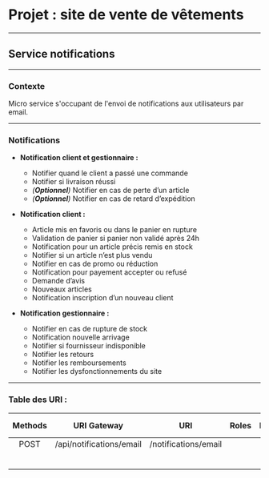 # Projet : site de vente de vêtements

---
## Service notifications

---

### Contexte
Micro service s'occupant de l'envoi de notifications aux utilisateurs par email.

---
### Notifications

- **Notification client et gestionnaire :**
  - Notifier quand le client a passé une commande
  - Notifier si livraison réussi
  - _(**Optionnel**)_ Notifier en cas de perte d’un article
  - _(**Optionnel**)_ Notifier en cas de retard d’expédition


- **Notification client :**
  - Article mis en favoris ou dans le panier en rupture
  - Validation de panier si panier non validé après 24h
  - Notification pour un article précis remis en stock
  - Notifier si un article n’est plus vendu
  - Notifier en cas de promo ou réduction
  - Notification pour payement accepter ou refusé
  - Demande d’avis
  - Nouveaux articles
  - Notification inscription d’un nouveau client


- **Notification gestionnaire :**
  - Notifier en cas de rupture de stock
  - Notification nouvelle arrivage
  - Notifier si fournisseur indisponible
  - Notifier les retours
  - Notifier les remboursements
  - Notifier les dysfonctionnements du site

---
### Table des URI :

| Methods |       URI Gateway        |         URI          | Roles | Description | Request | Response | Status Code |
|:-------:|:------------------------:|:--------------------:|:-----:|-------------|:--------|:---------|:-----------:|
|  POST   | /api/notifications/email | /notifications/email |       |             |         |          |             |
|         |                          |                      |       |             |         |          |             |
|         |                          |                      |       |             |         |          |             |
|         |                          |                      |       |             |         |          |             |
|         |                          |                      |       |             |         |          |             |
|         |                          |                      |       |             |         |          |             |
|         |                          |                      |       |             |         |          |             |